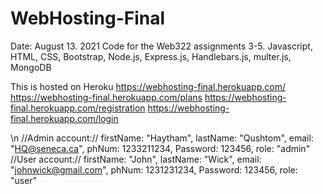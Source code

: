 # WebHosting-Final
Date: August 13. 2021
Code for the Web322 assignments 3-5. 
Javascript, HTML, CSS, Bootstrap, Node.js, Express.js, Handlebars.js, multer.js, MongoDB

This is hosted on Heroku
https://webhosting-final.herokuapp.com/
https://webhosting-final.herokuapp.com/plans 
https://webhosting-final.herokuapp.com/registration 
https://webhosting-final.herokuapp.com/login

\n
//Admin account://  firstName: "Haytham", lastName: "Qushtom", email: "HQ@seneca.ca", phNum: 1233211234, Password: 123456, role: "admin" 
//User account://  firstName: "John", lastName: "Wick", email: "johnwick@gmail.com", phNum: 1231231234, Password: 123456, role: "user" 
